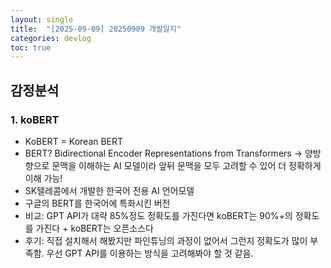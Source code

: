 ```yaml
---
layout: single
title:  "[2025-09-09] 20250909 개발일지"
categories: devlog
toc: true
---
```


## 감정분석

### 1. koBERT
- KoBERT = Korean BERT
- BERT? Bidirectional Encoder Representations from Transformers -> 양방향으로 문맥을 이해하는 AI 모델이라 앞뒤 문맥을 모두 고려할 수 있어 더 정확하게 이해 가능!
- SK텔레콤에서 개발한 한국어 전용 AI 언어모델
- 구글의 BERT를 한국어에 특화시킨 버전
- 비교: GPT API가 대략 85%정도 정확도를 가진다면 koBERT는 90%+의 정확도를 가진다 + koBERT는 오픈소스다
- 후기: 직접 설치해서 해봤지만 파인튜닝의 과정이 없어서 그런지 정확도가 많이 부족함. 우선 GPT API를 이용하는 방식을 고려해봐야 할 것 같음.
